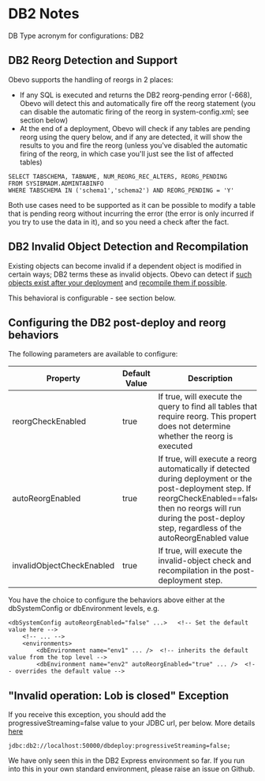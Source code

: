 <!--

    Copyright 2017 Goldman Sachs.
    Licensed under the Apache License, Version 2.0 (the "License");
    you may not use this file except in compliance with the License.
    You may obtain a copy of the License at

    http://www.apache.org/licenses/LICENSE-2.0

    Unless required by applicable law or agreed to in writing,
    software distributed under the License is distributed on an
    "AS IS" BASIS, WITHOUT WARRANTIES OR CONDITIONS OF ANY
    KIND, either express or implied.  See the License for the
    specific language governing permissions and limitations
    under the License.

-->
# DB2 Notes

DB Type acronym for configurations: DB2

<!-- MACRO{toc|fromDepth=0|toDepth=1} -->

## DB2 Reorg Detection and Support

Obevo supports the handling of reorgs in 2 places:

* If any SQL is executed and returns the DB2 reorg-pending error (-668), Obevo will detect this and automatically fire off the reorg statement (you can disable the automatic firing of the reorg in system-config.xml; see section below)
* At the end of a deployment, Obevo will check if any tables are pending reorg using the query below, and if any are detected, it will show the results to you and fire the reorg (unless you've disabled the automatic firing of the reorg, in which case you'll just see the list of affected tables)

```
SELECT TABSCHEMA, TABNAME, NUM_REORG_REC_ALTERS, REORG_PENDING
FROM SYSIBMADM.ADMINTABINFO
WHERE TABSCHEMA IN ('schema1','schema2') AND REORG_PENDING = 'Y'
```

Both use cases need to be supported as it can be possible to modify a table that is pending reorg
without incurring the error (the error is only incurred if you try to use the data in it), and so you need a
check after the fact.


## DB2 Invalid Object Detection and Recompilation
Existing objects can become invalid if a dependent object is modified in certain ways; DB2 terms these as
invalid objects. Obevo can detect if [such objects exist after your deployment](http://www.ibm.com/support/knowledgecenter/SSEPGG_9.7.0/com.ibm.db2.luw.sql.ref.doc/doc/r0054588.html)
and [recompile them if possible](http://www.ibm.com/support/knowledgecenter/SSEPGG_9.7.0/com.ibm.db2.luw.sql.rtn.doc/doc/r0053626.html).

This behavioral is configurable - see section below.


## Configuring the DB2 post-deploy and reorg behaviors
The following parameters are available to configure:

|Property|Default Value|Description|
|---|---|---|
|reorgCheckEnabled|true|If true, will execute the query to find all tables that require reorg. This property does not determine whether the reorg is executed|
|autoReorgEnabled|true|If true, will execute a reorg automatically if detected during deployment or the post-deployment step. If reorgCheckEnabled==false, then no reorgs will run during the post-deploy step, regardless of the autoReorgEnabled value|
|invalidObjectCheckEnabled|true|If true, will execute the invalid-object check and recompilation in the post-deployment step.|


You have the choice to configure the behaviors above either at the dbSystemConfig or dbEnvironment levels, e.g.

```
<dbSystemConfig autoReorgEnabled="false" ...>   <!-- Set the default value here -->
    <!-- ... -->
    <environments>
        <dbEnvironment name="env1" ... />  <!-- inherits the default value from the top level -->
        <dbEnvironment name="env2" autoReorgEnabled="true" ... />  <!-- overrides the default value -->
```


## "Invalid operation: Lob is closed" Exception

If you receive this exception, you should add the progressiveStreaming=false value to your JDBC url, per below. More details [here](https://pdn.pega.com/support-articles/pega-718-installation-db2-fails-lob-closed-error)

```
jdbc:db2://localhost:50000/dbdeploy:progressiveStreaming=false;
```

We have only seen this in the DB2 Express environment so far. If you run into this in your own standard environment,
please raise an issue on Github.
